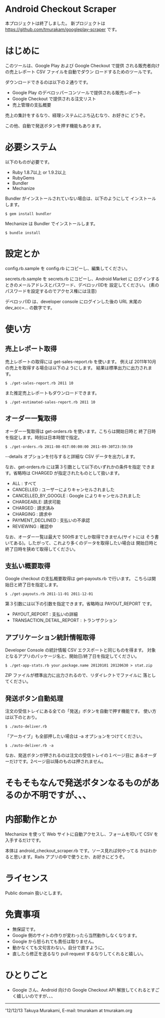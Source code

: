Android Checkout Scraper
========================

本プロジェクトは終了しました。
新プロジェクトは https://github.com/tmurakam/googleplay-scraper です。

はじめに
========

このツールは、Google Play および Google Checkout で提供
される販売者向けの売上レポート CSV ファイルを自動でダウン
ロードするためのツールです。

ダウンロードできるのは以下の２通りです。

* Google Play のデベロッパーコンソールで提供される販売レポート
* Google Checkout で提供される注文リスト
* 売上管理の支払概要

売上の集計をするなり、経理システムにぶち込むなり、お好きに
どうぞ。

この他、自動で発送ボタンを押す機能もあります。


必要システム
============

以下のものが必要です。

* Ruby 1.8.7以上 or 1.9.2以上
* RubyGems
* Bundler
* Mechanize

Bundler がインストールされていない場合は、以下のようにして
インストールします。

    $ gem install bundler

Mechanize は Bundler でインストールします。

    $ bundle install


設定とか
========

config.rb.sample を config.rb にコピーし、編集してください。

secrets.rb.sample を secrets.rb にコピーし、Android Market に
ログインするときのメールアドレスとパスワード、デベロッパIDを
設定してください。
(素のパスワードを設定するのでアクセス権には注意)

デベロッパID は、developer console にログインした後の URL 末尾の
dev_acc=... の数字です。


使い方
======

売上レポート取得
----------------

売上レポートの取得には get-sales-report.rb を使います。
例えば 2011年10月の売上を取得する場合は以下のようにします。
結果は標準出力に出力されます。

    $ ./get-sales-report.rb 2011 10

また推定売上レポートもダウンロードできます。

    $ ./get-estimated-sales-report.rb 2011 10


オーダー一覧取得
----------------

オーダー一覧取得は get-orders.rb を使います。こちらは開始日時と
終了日時を指定します。時刻は日本時間で指定。

    $ ./get-orders.rb 2011-08-01T:00:00:00 2011-09-30T23:59:59

--details オプションを付与すると詳細な CSV データを出力します。

なお、get-orders.rb には第３引数として以下のいずれかの条件を指定
できます。省略時は CHARGED が指定されたものとして扱います。

* ALL : すべて
* CANCELLED : ユーザーによりキャンセルされました
* CANCELLED_BY_GOOGLE : Google によりキャンセルされました
* CHARGEABLE: 請求可能
* CHARGED : 請求済み
* CHARGING : 請求中
* PAYMENT_DECLINED : 支払いの不承認
* REVIEWING : 確認中

なお、オーダー一覧は最大で 500件までしか取得できません(サイトには
そう書いてある)。したがって、これより多くのデータを取得したい場合は
開始日時と終了日時を狭めて取得してください。


支払い概要取得
--------------

Google checkout の支払概要取得は get-payouts.rb で行います。
こちらは開始日と終了日を指定します。

    $ ./get-payouts.rb 2011-11-01 2011-12-01

第３引数には以下の引数を指定できます。省略時は PAYOUT_REPORT です。

* PAYOUT_REPORT : 支払いの詳細
* TRANSACTION_DETAIL_REPORT : トランザクション


アプリケーション統計情報取得
----------------------------

Developer Console の統計情報 CSV エクスポートと同じものを得ます。
対象となるアプリのパッケージ名と、開始日/終了日を指定してください。

    $ ./get-app-stats.rb your.package.name 20120101 20120630 > stat.zip

ZIP ファイルが標準出力に出力されるので、リダイレクトでファイルに
落としてください。


発送ボタン自動処理
------------------

注文の受信トレイにある全ての「発送」ボタンを自動で押す機能です。
使い方は以下のとおり。

    $ ./auto-deliver.rb

「アーカイブ」も全部押したい場合は -a オプションをつけてください。

    $ ./auto-deliver.rb -a

なお、発送ボタンが押されるのは注文の受信トレイの１ページ目に
あるオーダーだけです。2ページ目以降のものは押されません。

# そもそもなんで発送ボタンなるものがあるのか不明ですが、、、


内部動作とか
============

Mechanize を使って Web サイトに自動アクセスし、フォームを叩いて
CSV を入手するだけです。

本体は android_checkout_scraper.rb です。ソース見れば何やってる
かはわかると思います。Rails アプリの中で使うとか、お好きにどうぞ。


ライセンス
==========

Public domain 扱いとします。


免責事項
========

* 無保証です。
* Google 側のサイトの作りが変わったら当然動作しなくなります。
* Google から怒られても責任は取りません。
* 動かなくても文句言わない。自分で直すように。
* 直したら修正を送るなり pull request するなりしてくれると嬉しい。


ひとりごと
==========

* Google さん、Android 向けの Google Checkout API 解放してくれるとすごく嬉しいのですが、、、

---
'12/12/13
Takuya Murakami, E-mail: tmurakam at tmurakam.org
